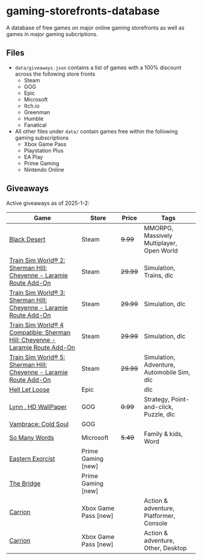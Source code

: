 # gaming-storefronts-database

A database of free games on major online gaming storefronts as well as games in major gaming subcriptions.

## Files

- `data/giveaways.json` contains a list of games with a 100% discount across the following store fronts
  - Steam
  - GOG
  - Epic
  - Microsoft
  - Itch.io
  - Greenman
  - Humble
  - Fanatical
- All other files under `data/` contain games free within the following gaming subscriptions
  - Xbox Game Pass
  - Playstation Plus
  - EA Play
  - Prime Gaming
  - Nintendo Online

## Giveaways

Active giveaways as of 2025-1-2:

| Game | Store | Price | Tags |
| --- | --- | --- | --- |
| [Black Desert](https://store.steampowered.com/app/582660/Black_Desert) | Steam | ~~9.99~~ | MMORPG, Massively Multiplayer, Open World |
| [Train Sim World® 2: Sherman Hill: Cheyenne - Laramie Route Add-On](https://store.steampowered.com/app/1664950/Train_Sim_World_2_Sherman_Hill_Cheyenne__Laramie_Route_AddOn) | Steam | ~~29.99~~ | Simulation, Trains, dlc |
| [Train Sim World® 3: Sherman Hill: Cheyenne - Laramie Route Add-On](https://store.steampowered.com/app/1998955/Train_Sim_World_3_Sherman_Hill_Cheyenne__Laramie_Route_AddOn) | Steam | ~~29.99~~ | Simulation, dlc |
| [Train Sim World® 4 Compatible: Sherman Hill: Cheyenne - Laramie Route Add-On](https://store.steampowered.com/app/2386121/Train_Sim_World_4_Compatible_Sherman_Hill_Cheyenne__Laramie_Route_AddOn) | Steam | ~~29.99~~ | Simulation, dlc |
| [Train Sim World® 5: Sherman Hill: Cheyenne - Laramie Route Add-On](https://store.steampowered.com/app/2969990/Train_Sim_World_5_Sherman_Hill_Cheyenne__Laramie_Route_AddOn) | Steam | ~~29.99~~ | Simulation, Adventure, Automobile Sim, dlc |
| [Hell Let Loose](https://store.epicgames.com/en-US/p/hell-let-loose-03f036) | Epic |  | dlc |
| [Lynn , HD WallPaper](https://www.gog.com/en/game/lynn_hd_wallpaper) | GOG | ~~0.99~~ | Strategy, Point-and-click, Puzzle, dlc |
| [Vambrace: Cold Soul](https://www.gog.com/en/game/vambrace_cold_soul) | GOG |  |  |
| [So Many Words](https://apps.microsoft.com/detail/9nkfvnc60z4c) | Microsoft | ~~5.49~~ | Family & kids, Word |
| [Eastern Exorcist](https://gaming.amazon.com/eastern-exorcist-epic/dp/amzn1.pg.item.67d510f7-411a-4354-babd-9963b8cc0423?ref_=SM_EasternExorcist_S01_FGWP_CRWN) | Prime Gaming [new] |  |  |
| [The Bridge](https://gaming.amazon.com/the-bridge-epic/dp/amzn1.pg.item.2dbd6cad-aa05-4346-9c42-7413f692ed66?ref_=SM_TheBridge_S02_FGWP_CRWN) | Prime Gaming [new] |  |  |
| [Carrion](https://www.xbox.com/en-en/games/store/-/9NPKKNBJ258V) | Xbox Game Pass [new] |  | Action & adventure, Platformer, Console |
| [Carrion](https://www.xbox.com/en-en/games/store/-/9MSMJH3C6TKR) | Xbox Game Pass [new] |  | Action & adventure, Other, Desktop |
